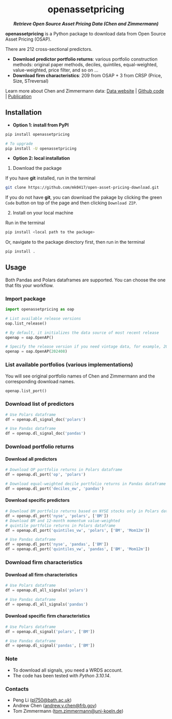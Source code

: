 <h1 align="center">openassetpricing</h1>

<p align="center">
<b><i>Retrieve Open Source Asset Pricing Data (Chen and Zimmermann)</i></b>
</p>

**openassetpricing** is a Python package to download data from Open
Source Asset Pricing (OSAP).

There are 212 cross-sectional predictors.

- **Download predictor portfolio returns**: various portfolio construction
  methods: original paper methods, deciles, quintiles, equal-weighted,
  value-weighted, price filter, and so on ...
- **Download firm characteristics**: 209 from OSAP + 3 from CRSP (Price, Size, STreversal)

Learn more about Chen and Zimmermann data:
[Data website](https://www.openassetpricing.com/) |
[Github code](https://github.com/OpenSourceAP/CrossSection/) |
[Publication](https://www.nowpublishers.com/article/Details/CFR-0112)

## Installation
- **Option 1: install from PyPI**
```bash
pip install openassetpricing

# To upgrade
pip install -U openassetpricing
```

- **Option 2: local installation**
1. Download the package

If you have **git** installed, run in the terminal
```bash
git clone https://github.com/mk0417/open-asset-pricing-download.git
```

If you do not have **git**, you can download the pakage by clicking
the green `Code` button on top of the page and then clicking `Download ZIP`.

2. Install on your local machine

Run in the terminal
```bash
pip install <local path to the package>
```

Or, navigate to the package directory first, then run in the terminal
```bash
pip install .
```

## Usage
Both Pandas and Polars dataframes are supported. You can choose the
one that fits your workflow.

### Import package
```python
import openassetpricing as oap

# List available release versions
oap.list_release()

# By default, it initializes the data source of most recent release
openap = oap.OpenAP()

# Specify the release version if you need vintage data, for example, 202408
openap = oap.OpenAP(202408)
```

### List available portfolios (various implementations)
You will see original portfolio names of Chen and Zimmermann and the corresponding download names.
```python
openap.list_port()
```

### Download list of predictors
```python
# Use Polars dataframe
df = openap.dl_signal_doc('polars')

# Use Pandas dataframe
df = openap.dl_signal_doc('pandas')
```

### Download portfolio returns
#### Download all predictors
```python
# Download OP portfolio returns in Polars dataframe
df = openap.dl_port('op', 'polars')

# Download equal-weighted decile portfolio returns in Pandas dataframe
df = openap.dl_port('deciles_ew', 'pandas')
```

#### Download specific predictors
```python
# Download BM portfolio returns based on NYSE stocks only in Polars dataframe
df = openap.dl_port('nyse', 'polars', ['BM'])
# Download BM and 12-month momentum value-weighted
# quintile portfolio returns in Polars dataframe
df = openap.dl_port('quintiles_vw', 'polars', ['BM', 'Mom12m'])

# Use Pandas dataframe
df = openap.dl_port('nyse', 'pandas', ['BM'])
df = openap.dl_port('quintiles_vw', 'pandas', ['BM', 'Mom12m'])
```

### Download firm characteristics
#### Download all firm characteristics
```python
# Use Polars dataframe
df = openap.dl_all_signals('polars')

# Use Pandas dataframe
df = openap.dl_all_signals('pandas')
```

#### Download specific firm characteristics
```python
# Use Polars dataframe
df = openap.dl_signal('polars', ['BM'])

# Use Pandas dataframe
df = openap.dl_signal('pandas', ['BM'])
```

### Note
- To download all signals, you need a WRDS account.
- The code has been tested with *Python 3.10.14*.

### Contacts
- Peng Li (pl750@bath.ac.uk)
- Andrew Chen (andrew.y.chen@frb.gov)
- Tom Zimmermann (tom.zimmermann@uni-koeln.de)
